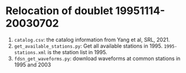 # Relocation of doublet 19951114-20030702

1.  `catalog.csv`: the catalog information from Yang et al, SRL, 2021.
2.  `get_available_stations.py`: Get all available stations in 1995.
    `1995-stations.xml` is the station list in 1995.
3.  `fdsn_get_waveforms.py`: download waveforms at common stations in 1995 and 2003

